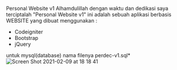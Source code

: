 Personal Website v1
Alhamdulillah dengan waktu dan dedikasi saya
terciptalah "Personal Website v1" ini adalah sebuah aplikasi berbasis
WEBSITE yang dibuat menggunakan :
- Codeigniter
- Bootstrap
- jQuery

untuk mysql(database) nama filenya perdec-v1.sql*
![Screen Shot 2021-02-09 at 18 18 41](https://user-images.githubusercontent.com/77186407/107356617-9a232300-6b03-11eb-8032-36a323a15eee.png)
